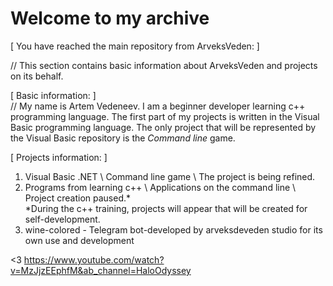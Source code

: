 <h1>Welcome to my archive</h1>

[ You have reached the main repository from ArveksVeden: ]

// This section contains basic information about ArveksVeden and projects on its behalf.

[ Basic information: ]  
// My name is Artem Vedeneev. I am a beginner developer learning c++ programming language. 
The first part of my projects is written in the Visual Basic programming language. 
The only project that will be represented by the Visual Basic repository is the *Command line* game.

[ Projects information: ]  
1. Visual Basic .NET \ Command line game \ The project is being refined.
2. Programs from learning c++ \ Applications on the command line \ Project creation paused.*  
*During the c++ training, projects will appear that will be created for self-development.
3. wine-colored - Telegram bot-developed by arveksdeveden studio for its own use and development

<3 https://www.youtube.com/watch?v=MzJjzEEphfM&ab_channel=HaloOdyssey
